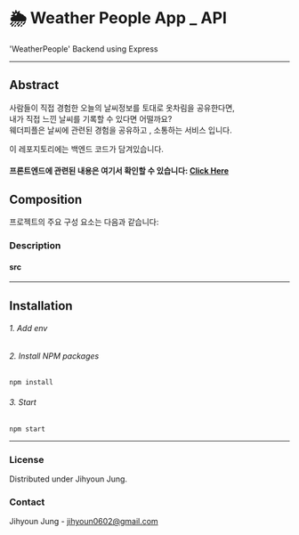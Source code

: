 # 🌦 Weather People App _ API  

'WeatherPeople' Backend using Express 





***

Abstract
------------
사람들이 직접 경험한 오늘의 날씨정보를 토대로 옷차림을 공유한다면,   
내가 직접 느낀 날씨를 기록할 수 있다면 어떨까요?    
웨더피플은 날씨에 관련된 경험을 공유하고 , 소통하는 서비스 입니다.

이 레포지토리에는 백엔드 코드가 담겨있습니다. 
#### 프론트엔드에 관련된 내용은 여기서 확인할 수 있습니다: [Click Here][front_link]

[front_link]: https://github.com/jungjihyoun/weather-people-api "프론트엔드 깃허브"


Composition
-----------
프로젝트의 주요 구성 요소는 다음과 같습니다:      

### Description
#### src
***



## Installation    

######  1. Add env

######  2. Install NPM packages
```
npm install

```
######  3. Start
```
npm start

```

---


### License
Distributed under Jihyoun Jung.

### Contact
Jihyoun Jung - jihyoun0602@gmail.com
